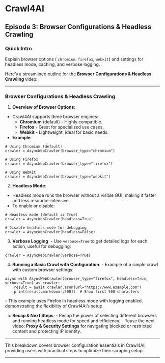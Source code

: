 # Crawl4AI

## Episode 3: Browser Configurations & Headless Crawling

### Quick Intro

Explain browser options ( `chromium`, `firefox`, `webkit`) and settings for headless mode, caching, and verbose logging.

Here’s a streamlined outline for the **Browser Configurations & Headless Crawling** video:

* * *

### **Browser Configurations & Headless Crawling**

1) **Overview of Browser Options**:

- Crawl4AI supports three browser engines:
  - **Chromium** (default) - Highly compatible.
  - **Firefox** \- Great for specialized use cases.
  - **Webkit** \- Lightweight, ideal for basic needs.
- **Example**:



```hljs ini
# Using Chromium (default)
crawler = AsyncWebCrawler(browser_type="chromium")

# Using Firefox
crawler = AsyncWebCrawler(browser_type="firefox")

# Using WebKit
crawler = AsyncWebCrawler(browser_type="webkit")

```


2) **Headless Mode**:

- Headless mode runs the browser without a visible GUI, making it faster and less resource-intensive.
- To enable or disable:



```hljs ini
# Headless mode (default is True)
crawler = AsyncWebCrawler(headless=True)

# Disable headless mode for debugging
crawler = AsyncWebCrawler(headless=False)

```


3) **Verbose Logging**:
\- Use `verbose=True` to get detailed logs for each action, useful for debugging:


```hljs ini
crawler = AsyncWebCrawler(verbose=True)

```

4) **Running a Basic Crawl with Configuration**:
\- Example of a simple crawl with custom browser settings:


```hljs python
async with AsyncWebCrawler(browser_type="firefox", headless=True, verbose=True) as crawler:
    result = await crawler.arun(url="https://www.example.com")
    print(result.markdown[:500])  # Show first 500 characters

```

\- This example uses Firefox in headless mode with logging enabled, demonstrating the flexibility of Crawl4AI’s setup.

5) **Recap & Next Steps**:
\- Recap the power of selecting different browsers and running headless mode for speed and efficiency.
\- Tease the next video: **Proxy & Security Settings** for navigating blocked or restricted content and protecting IP identity.

* * *

This breakdown covers browser configuration essentials in Crawl4AI, providing users with practical steps to optimize their scraping setup.

* * *